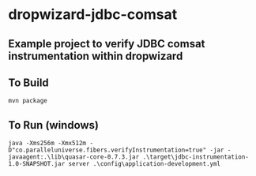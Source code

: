 # dropwizard-jdbc-comsat

## Example project to verify JDBC comsat instrumentation within dropwizard

## To Build

```
mvn package
```

## To Run (windows)

```
java -Xms256m -Xmx512m -D"co.paralleluniverse.fibers.verifyInstrumentation=true" -jar -javaagent:.\lib\quasar-core-0.7.3.jar .\target\jdbc-instrumentation-1.0-SNAPSHOT.jar server .\config\application-development.yml
```

